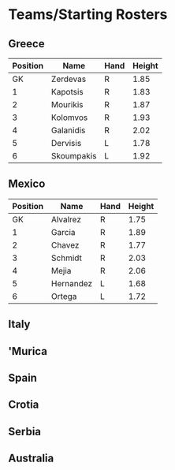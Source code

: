 # Teams/Starting Rosters  
  
## Greece

| Position | Name | Hand | Height |
| --- | --- | --- | --- |
| GK | Zerdevas | R | 1.85 |
| 1 | Kapotsis | R | 1.83 |
| 2 | Mourikis | R | 1.87 |
| 3 | Kolomvos | R | 1.93 |
| 4 | Galanidis | R | 2.02 |
| 5 | Dervisis | L | 1.78 |
| 6 | Skoumpakis | L | 1.92 |

## Mexico

| Position | Name | Hand | Height |
| --- | --- | --- | --- |
| GK | Alvalrez | R | 1.75 |
| 1 | Garcia | R | 1.89 |
| 2 | Chavez | R | 1.77 |
| 3 | Schmidt | R | 2.03 |
| 4 | Mejia | R | 2.06 |
| 5 | Hernandez | L | 1.68 |
| 6 | Ortega | L | 1.72 |

## Italy

## 'Murica

## Spain

## Crotia

## Serbia

## Australia